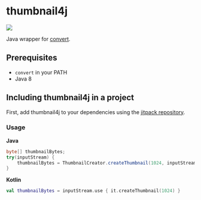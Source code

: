 # thumbnail4j
[![](https://jitpack.io/v/wowselim/thumbnail4j.svg)](https://jitpack.io/#wowselim/thumbnail4j)

Java wrapper for [convert](https://imagemagick.org/script/convert.php).

## Prerequisites
* `convert` in your PATH
* Java 8

## Including thumbnail4j in a project

First, add thumbnail4j to your dependencies using the [jitpack repository](https://jitpack.io/#wowselim/thumbnail4j).

### Usage
**Java**
```java
byte[] thumbnailBytes;
try(inputStream) {
    thumbnailBytes = ThumbnailCreator.createThumbnail(1024, inputStream);
}
```

**Kotlin**
```Kotlin
val thumbnailBytes = inputStream.use { it.createThumbnail(1024) }
```
